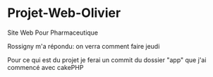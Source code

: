 # Projet-Web-Olivier
Site Web Pour Pharmaceutique

Rossigny m'a répondu: on verra comment faire jeudi

Pour ce qui est du projet je ferai un commit du dossier "app" que j'ai commencé avec cakePHP
